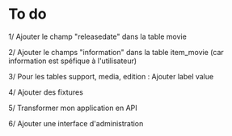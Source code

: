 To do  
=====  

1/ Ajouter le champ "releasedate" dans la table movie

2/ Ajouter le champs "information" dans la table item_movie (car information est spéfique à l'utilisateur)

3/ Pour les tables support, media, edition : Ajouter 
label value

4/ Ajouter des fixtures

5/ Transformer mon application en API

6/ Ajouter une interface d'administration
